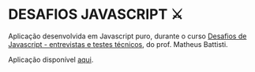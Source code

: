 # DESAFIOS JAVASCRIPT ⚔

Aplicação desenvolvida em Javascript puro, durante o curso [Desafios de Javascript - entrevistas e testes técnicos](https://www.udemy.com/course/desafios-de-javascript-entrevistas-e-testes-tecnicos/), do prof. Matheus Battisti.<br/>


Aplicação disponível [aqui](https://luiizsilverio.github.io/desafios-javascript/).
